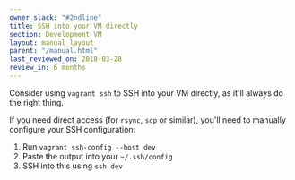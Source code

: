 ```yaml
---
owner_slack: "#2ndline"
title: SSH into your VM directly
section: Development VM
layout: manual_layout
parent: "/manual.html"
last_reviewed_on: 2018-03-28
review_in: 6 months
---
```


Consider using `vagrant ssh` to SSH into your VM directly, as it'll always do
the right thing.

If you need direct access (for `rsync`, `scp` or similar), you'll need to
manually configure your SSH configuration:

1. Run `vagrant ssh-config --host dev`
2. Paste the output into your `~/.ssh/config`
3. SSH into this using `ssh dev`
